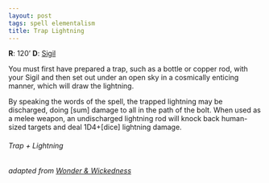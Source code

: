 ```yaml
---
layout: post
tags: spell elementalism
title: Trap Lightning
---
```

**R**: 120’		**D**: [Sigil](/spells/#lexicon)

You must first have prepared a trap, such as a bottle or copper rod, with your Sigil and then set out under an open sky in a cosmically enticing manner, which will draw the lightning. 

By speaking the words of the spell, the trapped lightning may be discharged, doing [sum] damage to all in the path of the bolt. When used as a melee weapon, an undischarged lightning rod will knock back human-sized targets and deal 1D4+[dice] lightning damage.

###### Trap + Lightning
###### adapted from [Wonder & Wickedness](https://www.drivethrurpg.com/product/145647/Wonder--Wickedness)
